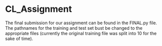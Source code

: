 # CL_Assignment

The final submission for our assignment can be found in the FINAL.py file. The pathnames for the training and test set bust be changed to the appropriate files (currently the original training file was split into 10 for the sake of time).
